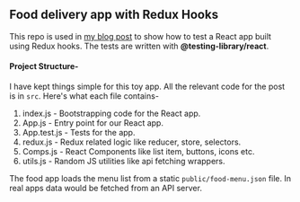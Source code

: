 ## Food delivery app with Redux Hooks

This repo is used in [my blog post](https://blog.bitsrc.io/testing-a-redux-hooked-app-a8e9d1609061) to show how to test a React app built using Redux hooks. The tests are written with **@testing-library/react**.

#### Project Structure-
I have kept things simple for this toy app. All the relevant code for the post is in `src`. Here's what each file contains-

1. index.js - Bootstrapping code for the React app.
2. App.js - Entry point for our React app.
3. App.test.js - Tests for the app.
4. redux.js - Redux related logic like reducer, store, selectors.
5. Comps.js - React Components like list item, buttons, icons etc.
6. utils.js - Random JS utilities like api fetching wrappers.

The food app loads the menu list from a static `public/food-menu.json` file. In real apps data would be fetched from an API server.

